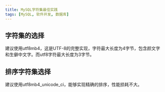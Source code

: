 ```yaml
---
title: MySQL字符集最佳实践
tags: [MySQL, 软件开发, 数据库]
---
```


## 字符集的选择

建议使用utf8mb4，这是UTF-8的完整实现，字符最大长度为4字节，包含颜文字和生僻中文字。而utf8字符最大长度为3字节。

## 排序字符集选择

建议使用utf8mb4_unicode_ci，能够实现精确的排序，性能损耗不大。